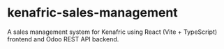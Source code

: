 # kenafric-sales-management
A sales management system for Kenafric using React (Vite + TypeScript) frontend and Odoo REST API backend.

